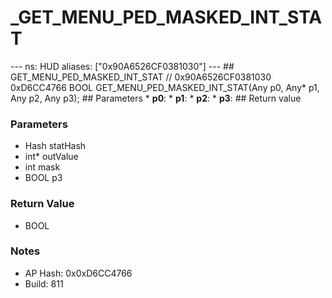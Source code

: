 # _GET_MENU_PED_MASKED_INT_STAT

--- ns: HUD aliases: ["0x90A6526CF0381030"] --- ## GET_MENU_PED_MASKED_INT_STAT  // 0x90A6526CF0381030 0xD6CC4766 BOOL GET_MENU_PED_MASKED_INT_STAT(Any p0, Any* p1, Any p2, Any p3);  ## Parameters * **p0**: * **p1**: * **p2**: * **p3**:  ## Return value

### Parameters
* Hash statHash
* int* outValue
* int mask
* BOOL p3

### Return Value
* BOOL

### Notes
* AP Hash: 0x0xD6CC4766
* Build: 811

